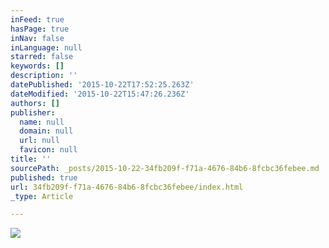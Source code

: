 ```yaml
---
inFeed: true
hasPage: true
inNav: false
inLanguage: null
starred: false
keywords: []
description: ''
datePublished: '2015-10-22T17:52:25.263Z'
dateModified: '2015-10-22T15:47:26.236Z'
authors: []
publisher:
  name: null
  domain: null
  url: null
  favicon: null
title: ''
sourcePath: _posts/2015-10-22-34fb209f-f71a-4676-84b6-8fcbc36febee.md
published: true
url: 34fb209f-f71a-4676-84b6-8fcbc36febee/index.html
_type: Article

---
```

![](https://the-grid-user-content.s3-us-west-2.amazonaws.com/aad791d9-b638-4121-9dfb-eff5769a973b.png)